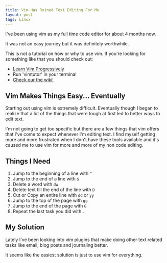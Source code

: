```yaml
---
title: Vim Has Ruined Text Editing For Me 
layout: post
tags: Linux
---
```


I've been using vim as my full time code editor for about 4 months now.

It was not an easy journey but it was definitely worthwhile.

This is not a tutorial on how or why to use vim. If you're looking for something like that you should check out:

+ <a href="http://yannesposito.com/Scratch/en/blog/Learn-Vim-Progressively/">Learn Vim Progressively</a>
+ Run 'vimtutor' in your terminal
+ <a href="http://vim.wikia.com/wiki/Vim_Tips_Wiki">Check our the wiki!</a>

## Vim Makes Things Easy... Eventually

Starting out using vim is extremely difficult. Eventually though I began to realize that a lot of the things that were tough at first led to better ways to edit text.

I'm not going to get too specific but there are a few things that vim offers that I've come to expect whenever I'm editing text. I find myself getting more and more frustrated when I don't have these tools available and it's caused me to use vim for more and more of my non code editing.

## Things I Need

1. Jump to the beginning of a line with <code>&#94;</code>
2. Jump to the end of a line with <code>$</code>
3. Delete a word with <code>dw</code>
4. Delete text till the end of the line with <code>D</code>
5. Cut or Copy an entire line with <code>dd</code> or <code>yy</code>
6. Jump to the top of the page with <code>gg</code>
7. Jump to the end of the page with <code>G</code>
8. Repeat the last task you did with <code>.</code>

## My Solution

Lately I've been looking into vim plugins that make doing other text related tasks like email, blog posts and journaling better.

It seems like the easiest solution is just to use vim for everything.
